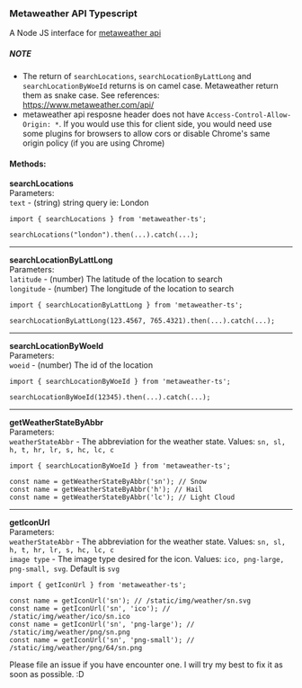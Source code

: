 ### Metaweather API Typescript

A Node JS interface for [metaweather api]([https://www.metaweather.com/api/)

##### NOTE
- The return of `searchLocations`, `searchLocationByLattLong` and `searchLocationByWoeId` returns is on camel case.
Metaweather return them as snake case.
See references: https://www.metaweather.com/api/
- metaweather api resposne header does not have `Access-Control-Allow-Origin: *`. If you would use this for client side, you would need use some plugins for browsers to allow cors or disable Chrome's same origin policy (if you are using Chrome)


#### Methods:
**searchLocations**  
Parameters:  
`text` - (string) string query ie: London

````
import { searchLocations } from 'metaweather-ts';
 
searchLocations("london").then(...).catch(...);

 ````   
 ---
**searchLocationByLattLong**    
Parameters:  
`latitude` - (number) The latitude of the location to search  
`longitude` - (number) The longitude of the location to search
 
 ````
import { searchLocationByLattLong } from 'metaweather-ts';
 
searchLocationByLattLong(123.4567, 765.4321).then(...).catch(...);

 ````
 
 ---
 
**searchLocationByWoeId**  
Parameters:  
`woeid` - (number) The id of the location

````
import { searchLocationByWoeId } from 'metaweather-ts';
 
searchLocationByWoeId(12345).then(...).catch(...);

 ````
 
 ---

**getWeatherStateByAbbr**    
Parameters:  
`weatherStateAbbr` - The abbreviation for the weather state. Values: `sn, sl, h, t, hr, lr, s, hc, lc, c`
````
import { searchLocationByWoeId } from 'metaweather-ts';
 
const name = getWeatherStateByAbbr('sn'); // Snow
const name = getWeatherStateByAbbr('h'); // Hail
const name = getWeatherStateByAbbr('lc'); // Light Cloud

 ````

---

**getIconUrl**    
Parameters:  
`weatherStateAbbr` - The abbreviation for the weather state. Values: `sn, sl, h, t, hr, lr, s, hc, lc, c`  
`image type` - The image type desired for the icon. Values: `ico, png-large, png-small, svg`. Default is `svg`
````
import { getIconUrl } from 'metaweather-ts';
 
const name = getIconUrl('sn'); // /static/img/weather/sn.svg
const name = getIconUrl('sn', 'ico'); // /static/img/weather/ico/sn.ico
const name = getIconUrl('sn', 'png-large'); // /static/img/weather/png/sn.png
const name = getIconUrl('sn', 'png-small'); // /static/img/weather/png/64/sn.png

 ````
 
 Please file an issue if you have encounter one. I will try my best to fix it as soon as possible. :D 
